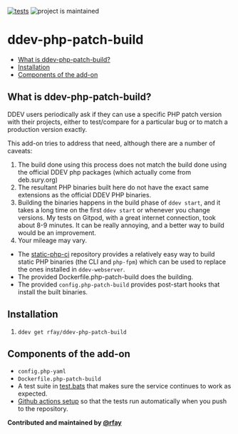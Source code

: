 [![tests](https://github.com/rfay/ddev-php-patch-build/actions/workflows/tests.yml/badge.svg)](https://github.com/ddev/ddev-php-patch-build/actions/workflows/tests.yml) ![project is maintained](https://img.shields.io/maintenance/yes/2024.svg)

# ddev-php-patch-build <!-- omit in toc -->

* [What is ddev-php-patch-build?](#what-is-ddev-php-patch-build)
* [Installation](#installation)
* [Components of the add-on](#components-of-the-add-on)

## What is ddev-php-patch-build?

DDEV users periodically ask if they can use a specific PHP patch version with their projects, either to test/compare for a particular bug or to match a production version exactly.

This add-on tries to address that need, although there are a number of caveats:

1. The build done using this process does not match the build done using the official DDEV php packages (which actually come from deb.sury.org)
2. The resultant PHP binaries built here do not have the exact same extensions as the official DDEV PHP binaries.
3. Building the binaries happens in the build phase of `ddev start`, and it takes a long time on the first `ddev start` or whenever you change versions. My tests on Gitpod, with a great internet connection, took about 8-9 minutes. It can be really annoying, and a better way to build would be an improvement.
4. Your mileage may vary.

* The [static-php-ci](https://github.com/crazywhalecc/static-php-cli) repository provides a relatively easy way to build static PHP binaries (the CLI and `php-fpm`) which can be used to replace the ones installed in `ddev-webserver`.
* The provided Dockerfile.php-patch-build does the building.
* The provided `config.php-patch-build` provides post-start hooks that install the built binaries.

## Installation

1. `ddev get rfay/ddev-php-patch-build`


## Components of the add-on

* `config.php-yaml`
* `Dockerfile.php-patch-build`
* A test suite in [test.bats](tests/test.bats) that makes sure the service continues to work as expected.
* [Github actions setup](.github/workflows/tests.yml) so that the tests run automatically when you push to the repository.


**Contributed and maintained by [@rfay](https://github.com/rfay)**
